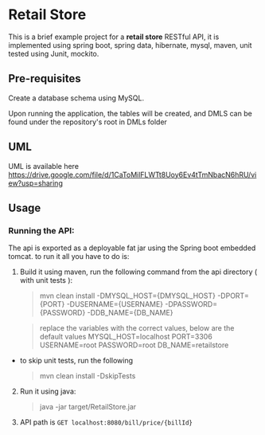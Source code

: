 # Retail Store

This is a brief example project for a **retail store** RESTful API, it is implemented using spring boot, spring data, hibernate, mysql, maven, unit tested using Junit, mockito.

## Pre-requisites
Create a database schema using MySQL.

Upon running the application, the tables will be created, and DMLS can be found under the repository's root in DMLs folder

## UML
UML is available here https://drive.google.com/file/d/1CaToMilFLWTt8Uoy6Ev4tTmNbacN6hRU/view?usp=sharing

## Usage

### Running the API:
The api is exported as a deployable fat jar using the Spring boot embedded tomcat. to run it all you have to do is:

 1. Build it using maven, run the following command from the api
    directory ( with unit tests ):
	> mvn clean install -DMYSQL_HOST={DMYSQL_HOST} -DPORT={PORT} -DUSERNAME={USERNAME} -DPASSWORD={PASSWORD} -DDB_NAME={DB_NAME}

	> replace the variables with the correct values, below are the default values
	> MYSQL_HOST=localhost
	> PORT=3306
	> USERNAME=root
	> PASSWORD=root
	> DB_NAME=retailstore

 - to skip unit tests, run the following
	> mvn clean install -DskipTests 

 2. Run it using java:
	> java -jar target/RetailStore.jar
 
 3. API path is `GET localhost:8080/bill/price/{billId}`
